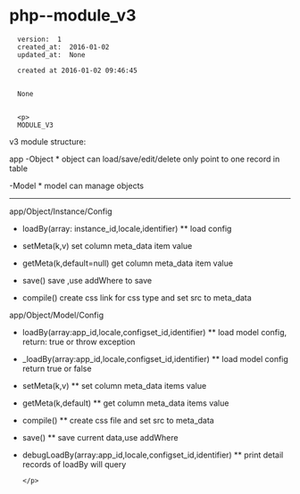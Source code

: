 
  # php--module_v3

      version:  1
      created_at:  2016-01-02
      updated_at:  None

      created at 2016-01-02 09:46:45 


      None


      <p>
      MODULE_V3
v3 module structure:

app
  -Object
    * object can load/save/edit/delete
     only point to one record in table
 
  -Model
    * model can manage objects

-----------

app/Object/Instance/Config
* loadBy(array: instance_id,locale,identifier)
  ** load config 

* setMeta(k,v)
  set column meta_data item value
* getMeta(k,default=null)
  get column meta_data item value

* save()
  save ,use addWhere to save

* compile()
  create css link for  css type 
  and set src to meta_data 


app/Object/Model/Config
* loadBy(array:app_id,locale,configset_id,identifier) 
** load model config, 
return: true or throw exception

* _loadBy(array:app_id,locale,configset_id,identifier) 
**  load model config
return true or false 

* setMeta(k,v)
** set column meta_data items value

* getMeta(k,default)
** get column meta_data items value

* compile()
** create css file and set src to meta_data

* save()
** save current data,use addWhere

* debugLoadBy(array:app_id,locale,configset_id,identifier)
** print detail records of  loadBy will query 


   


      </p>

  